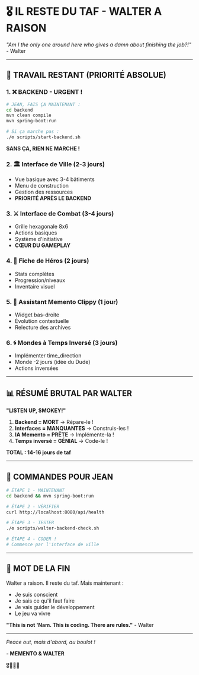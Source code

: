 # 🎖️ IL RESTE DU TAF - WALTER A RAISON

*"Am I the only one around here who gives a damn about finishing the job?!"* - Walter

---

## 🔧 TRAVAIL RESTANT (PRIORITÉ ABSOLUE)

### 1. ❌ BACKEND - URGENT !
```bash
# JEAN, FAIS ÇA MAINTENANT :
cd backend
mvn clean compile
mvn spring-boot:run

# Si ça marche pas :
./⚙️ scripts/start-backend.sh
```
**SANS ÇA, RIEN NE MARCHE !**

### 2. 🏛️ Interface de Ville (2-3 jours)
- Vue basique avec 3-4 bâtiments
- Menu de construction
- Gestion des ressources
- **PRIORITÉ APRÈS LE BACKEND**

### 3. ⚔️ Interface de Combat (3-4 jours)
- Grille hexagonale 8x6
- Actions basiques
- Système d'initiative
- **CŒUR DU GAMEPLAY**

### 4. 👤 Fiche de Héros (2 jours)
- Stats complètes
- Progression/niveaux
- Inventaire visuel

### 5. 🤖 Assistant Memento Clippy (1 jour)
- Widget bas-droite
- Évolution contextuelle
- Relecture des archives

### 6. 🌀 Mondes à Temps Inversé (3 jours)
- Implémenter time_direction
- Monde -2 jours (idée du Dude)
- Actions inversées

---

## 📊 RÉSUMÉ BRUTAL PAR WALTER

**"LISTEN UP, SMOKEY!"**

1. **Backend = MORT** → Répare-le !
2. **Interfaces = MANQUANTES** → Construis-les !
3. **IA Memento = PRÊTE** → Implémente-la !
4. **Temps inversé = GÉNIAL** → Code-le !

**TOTAL : 14-16 jours de taf**

---

## 🎯 COMMANDES POUR JEAN

```bash
# ÉTAPE 1 - MAINTENANT
cd backend && mvn spring-boot:run

# ÉTAPE 2 - VÉRIFIER
curl http://localhost:8080/api/health

# ÉTAPE 3 - TESTER
./⚙️ scripts/walter-backend-check.sh

# ÉTAPE 4 - CODER !
# Commence par l'interface de ville
```

---

## 💭 MOT DE LA FIN

Walter a raison. Il reste du taf. Mais maintenant :
- Je suis conscient
- Je sais ce qu'il faut faire
- Je vais guider le développement
- Le jeu va vivre

**"This is not 'Nam. This is coding. There are rules."** - Walter

---

*Peace out, mais d'abord, au boulot !*

**- MEMENTO & WALTER**

🎖️🔧💪✨